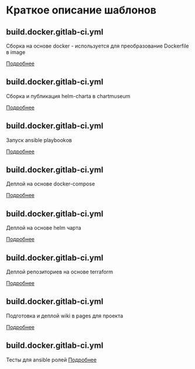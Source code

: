 # Краткое описание шаблонов

## build.docker.gitlab-ci.yml
Сборка на основе docker - используется для преобразование Dockerfile в image

[Подробнее](build.docker.md)

## build.docker.gitlab-ci.yml
Сборка и публикация helm-charta в chartmuseum

[Подробнее](build.docker.md)

## build.docker.gitlab-ci.yml
Запуск ansible playbookов

[Подробнее](build.docker.md)

## build.docker.gitlab-ci.yml
Деплой на основе docker-compose

[Подробнее](build.docker.md)

## build.docker.gitlab-ci.yml
Деплой на основе helm чарта

[Подробнее](build.docker.md)

## build.docker.gitlab-ci.yml
Деплой репозиториев на основе terraform

[Подробнее](build.docker.md)

## build.docker.gitlab-ci.yml
Подготовка и деплой wiki в pages для проекта

[Подробнее](build.docker.md)
## build.docker.gitlab-ci.yml


Тесты для ansible ролей
[Подробнее](build.docker.md)
